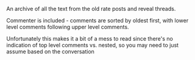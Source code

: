 An archive of all the text from the old rate posts and reveal threads.

Commenter is included - comments are sorted by oldest first, with lower level comments following upper level comments.

Unfortunately this makes it a bit of a mess to read since there's no indication of top level comments vs. nested, so you may need to just assume based on the conversation

